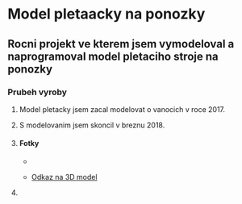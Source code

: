 
# Model pletaacky na ponozky

## Rocni projekt ve kterem jsem vymodeloval a naprogramoval model pletaciho stroje na ponozky

### Prubeh vyroby

1. Model pletacky jsem zacal modelovat o vanocich v roce 2017. 


2. S modelovanim jsem skoncil v breznu 2018.

3. #### Fotky
	-

	- [Odkaz na 3D model](https://workbench.grabcad.com/workbench/projects/gchwamHRxXF6Vy5aJGLRdID5SH9QymRXI5JiBAAqs7ZT38#/space/gchvaLnyfD6r6Hxe0bt5N4Y4Xl-FaUrxGMuVTlzO3QPjRB/link/1630928)
4.
